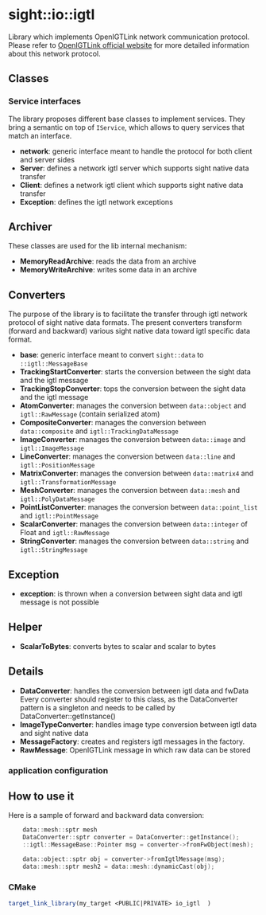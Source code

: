 # sight::io::igtl

Library which implements OpenIGTLink network communication protocol.  
Please refer to [OpenIGTLink official website](http://openigtlink.org/) for more detailed information about this network protocol.

## Classes

### Service interfaces

The library proposes different base classes to implement services. They bring a semantic on top of `IService`, which allows to query services that match an interface.

- **network**: generic interface meant to handle the protocol for both client and server sides
- **Server**: defines a network igtl server which supports sight native data transfer
- **Client**: defines a network igtl client which supports sight native data transfer
- **Exception**: defines the igtl network exceptions

## Archiver

These classes are used for the lib internal mechanism:

- **MemoryReadArchive**: reads the data from an archive 
- **MemoryWriteArchive**: writes some data in an archive

## Converters

The purpose of the library is to facilitate the transfer through igtl network protocol of sight native data formats. 
The present converters transform (forward and backward) various sight native data toward igtl specific data format.

- **base**: generic interface meant to convert `sight::data` to `::igtl::MessageBase`
- **TrackingStartConverter**: starts the conversion between the sight data and the igtl message
- **TrackingStopConverter**: tops the conversion between the sight data and the igtl message
- **AtomConverter**: manages the conversion between `data::object` and `igtl::RawMessage` (contain serialized atom)
- **CompositeConverter**: manages the conversion between `data::composite` and `igtl::TrackingDataMessage`
- **ImageConverter**: manages the conversion between `data::image` and `igtl::ImageMessage`
- **LineConverter**: manages the conversion between `data::line` and `igtl::PositionMessage`
- **MatrixConverter**: manages the conversion between `data::matrix4` and `igtl::TransformationMessage`
- **MeshConverter**: manages the conversion between `data::mesh` and `igtl::PolyDataMessage`
- **PointListConverter**: manages the conversion between `data::point_list` and `igtl::PointMessage`
- **ScalarConverter**: manages the conversion between `data::integer` of Float and `igtl::RawMessage`
- **StringConverter**: manages the conversion between `data::string` and `igtl::StringMessage`

## Exception

- **exception**: is thrown when a conversion between sight data and igtl message is not possible 

## Helper

- **ScalarToBytes**: converts bytes to scalar and scalar to bytes

## Details

- **DataConverter**:  handles the conversion between igtl data and fwData
  Every converter should register to this class, as the DataConverter pattern is a singleton and needs to be called by DataConverter::getInstance()
- **ImageTypeConverter**: handles image type conversion between igtl data and sight native data
- **MessageFactory**: creates and registers igtl messages in the factory.
- **RawMessage**: OpenIGTLink message in which raw data can be stored


### application configuration

## How to use it

Here is a sample of forward and backward data conversion:

```c++
    data::mesh::sptr mesh  
    DataConverter::sptr converter = DataConverter::getInstance();
    ::igtl::MessageBase::Pointer msg = converter->fromFwObject(mesh);

    data::object::sptr obj = converter->fromIgtlMessage(msg);
    data::mesh::sptr mesh2 = data::mesh::dynamicCast(obj);
```

### CMake

```cmake
target_link_library(my_target <PUBLIC|PRIVATE> io_igtl  )
```



